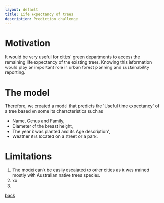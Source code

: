 ```yaml
---
layout: default
title: Life expectancy of trees
description: Prediction challenge
---
```


# Motivation

It would be very useful for cities' green departments to access the remaining life expectancy of the existing trees. Knowing this information would play an important role in urban forest planning and sustainability reporting.

# The model

Therefore, we created a model that predicts the 'Useful time expectancy' of a tree based on some its characteristics such as 
* Name, Genus and Family,
* Diameter of the breast height, 
* The year it was planted and its Age description',
* Weather it is located on a street or a park.

# Limitations

1. The model can't be easily escalated to other cities as it was trained mostly with Australian native trees species.
1. xx
1. 


[back](./)
